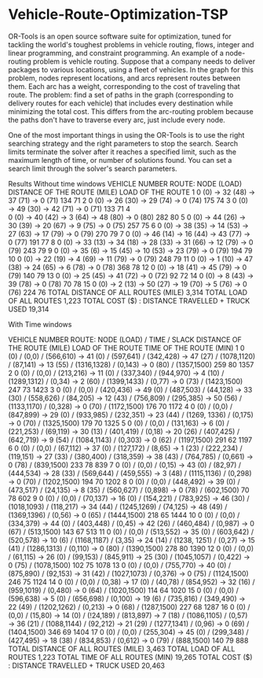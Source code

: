 # Vehicle-Route-Optimization-TSP
OR-Tools is an open source software suite for optimization, tuned for tackling the world's toughest problems in vehicle routing, flows, integer and linear programming, and constraint programming.
An example of a node-routing problem is vehicle routing. Suppose that a company needs to deliver packages to various locations, using a fleet of vehicles. 
In the graph for this problem, nodes represent locations, and arcs represent routes between them. Each arc has a weight, corresponding to the cost of traveling that route. The problem: find a set of paths in the graph (corresponding to delivery routes for each vehicle) that includes every destination while minimizing the total cost. This differs from the arc-routing problem because the paths don't have to traverse every arc, just include every node.

One of the most important things in using the OR-Tools is to use the right searching strategy and the right parameters to stop the search. Search limits terminate the solver after it reaches a specified limit, such as the maximum length of time, or number of solutions found. You can set a search limit through the solver's search parameters.

Results
Without time windows
VEHICLE NUMBER	ROUTE: NODE (LOAD)	DISTANCE OF THE ROUTE (MILE)	LOAD OF THE ROUTE
1	0 (0) → 32 (48) → 37 (71) → 0 (71)	134	71
2	0 (0) → 26 (30) → 29 (74) → 0 (74)	175	74
3	0 (0) → 49 (30) → 42 (71) → 0 (71)	133	71
4	
0 (0) → 40 (42) → 3 (64) → 48 (80) → 0 (80)
	282	80
5	0 (0) → 44 (26) → 30 (39) → 20 (67) → 9 (75) → 0 (75)	257	75
6	0  (0) → 38 (35) → 14  (53) → 27 (63) → 17 (79) → 0 (79)	270	79
7	0 (0) → 46 (14) → 16 (44) → 43 (77) → 0 (77)	191	77
8	0 (0) → 33 (13) → 34 (18) → 28 (33) → 31 (66) → 12 (79) → 0 (79)	243	79
9	0 (0) → 35 (6) → 15 (45) → 10 (53) → 23 (79) → 0 (79)	194	79
10	0 (0) → 22 (19) → 4 (69) → 11 (79) → 0 (79)	248	79
11	0 (0) → 1 (10) → 47 (38) → 24 (65) → 6 (78) → 0 (78)	368	78
12	0 (0) → 18 (41) → 45 (79) → 0 (79)	140	79
13	0 (0) → 25 (45) → 41 (72) → 0 (72)	92	72
14	0 (0) → 8 (43) → 39 (78) → 0 (78)	70	78
15	0 (0) → 2 (13) → 50 (27) → 19 (70) → 5 (76) → 0 (76)	224	76
TOTAL DISTANCE OF ALL ROUTES (MILE)	3,314
TOTAL LOAD OF ALL ROUTES	1,223
TOTAL COST ($) : DISTANCE TRAVELLED + TRUCK USED	19,314

With Time windows

VEHICLE NUMBER	ROUTE: NODE (LOAD) / TIME / SLACK	DISTANCE OF THE ROUTE (MILE)	LOAD OF THE ROUTE	TIME OF THE ROUTE (MIN)
1	0 (0) / (0,0) / (566,610) → 41 (0) / (597,641) / (342,428) → 47 (27) / (1078,1120) / (87,141) → 13 (55) / (1316,1328) / (0,143) → 0 (80) / (1357,1500)	259	80	1357
2	0 (0) / (0,0) / (213,216) → 11 (0) / (337,340) / (944,970) → 4 (10) / (1289,1312) / (0,34) → 2 (60) / (1399,1433) / (0,77) → 0 (73) / (1423,1500)	247	73	1423
3	0 (0) / (0,0) / (420,436) → 49 (0) / (487,503) / (44,128) → 33 (30) / (558,626) / (84,205) → 12 (43) / (756,809) / (295,385) → 50 (56) / (1133,1170) / (0,328) → 0 (70) /  (1172,1500)	176	70	1172
4	0 (0) / (0,0) / (847,899) → 29 (0) / (933,985) / (232,351) → 23 (44) / (1269, 1336) / (0,175) → 0 (70) / (1325,1500)	179	70	1325
5	0 (0) / (0,0) / (131,163) → 6 (0) / (221,253) / (69,119) → 30 (13) / (401,419) / (0,18) → 20 (26) / (407,425) / (642,719) → 9 (54) / (1084,1143) / (0,303) → 0 (62) / (1197,1500)	291	62	1197
6	0 (0) / (0,0) / (67,112) → 37 (0) / (127,172) / (8,65) → 1 (23) / (222,234) / (119,151) → 27 (33) / (380,400) / (318,359) → 38 (43) / (764,785) / (0,661) → 0 (78) / (839,1500)	233	78	839
7	0 (0) / (0,0) / (0,15) → 43 (0) / (82,97) / (444,534) → 28 (33) / (569,644) / (459,555) → 3 (48) / (1115,1136) / (0,298) → 0 (70) / (1202,1500)	194	70	1202
8	0 (0) / (0,0) / (448,492) → 39 (0) / (473,517) / (24,135) → 8 (35) / (560,627) / (0,898) → 0 (78) / (602,1500)	70	78	602
9	0 (0) / (0,0) / (70,137) → 16 (0) / (154,221) / (783,925) → 46 (30) / (1018,1093) / (118,217) → 34 (44) / (1245,1269) / (74,125) → 48 (49) / (1369,1396) / (0,56) → 0 (65) / (1444,1500)	218	65	1444
10	0 (0) / (0,0) / (334,379) → 44 (0) / (403,448) / (0,45) → 42 (26) / (460,484) / (0,987) → 0 (67) / (513,1500)	143	67	513
11	0 (0) / (0,0) / (513,552) → 35 (0) / (603,642) / (520,578) → 10 (6) / (1168,1187) / (3,35) → 24 (14) / (1238, 1251) / (0,27) → 15 (41) / (1286,1313) / (0,110) → 0 (80) / (1390,1500)	278	80	1390
12	0 (0) / (0,0) / (61,115) → 26 (0) / (99,153) / (845,911) → 25 (30) / (1045,1057) / (0,422) → 0 (75) / (1078,1500)	102	75	1078
13	0 (0) / (0,0) / (755,770) → 40 (0) / (875,890) / (92,153) → 31 (42) / (1027,1073) / (0,376) → 0 (75) / (1124,1500)	246	75	1124
14	0 (0) / (0,0) / (0,38) → 17 (0) / (40,78) / (854,952) → 32 (16) / (959,1019) / (0,480) → 0 (64) / (1020,1500)	114	64	1020
15	0 (0) / (0,0) / (596,638) → 5 (0) / (656,698) / (0,100) → 19 (6) / (735,816) / (349,490) → 22 (49) / (1202,1262) / (0,213) → 0 (68) / (1287,1500)	227	68	1287
16	0 (0) / (0,0) / (15,80) → 14 (0) / (!24,189) / (813,897) → 7 (18) / (1086,1105) / (0,57) → 36 (21) / (1088,1144) / (92,212) → 21 (29) / (1277,1341) / (0,96) → 0 (69) / (1404,1500)	346	69	1404
17	0 (0) / (0,0) / (255,304) → 45 (0) / (299,348) / (427,495) → 18 (38) / (834,853) / (0,612) → 0 (79) / (888,1500)	140	79	888
TOTAL DISTANCE OF ALL ROUTES (MILE)	3,463
TOTAL LOAD OF ALL ROUTES	1,223
TOTAL TIME OF ALL ROUTES (MIN)	19,265
TOTAL COST ($) : DISTANCE TRAVELLED + TRUCK USED	20,463

